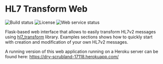# HL7 Transform Web
![Build status](https://img.shields.io/github/workflow/status/pdyban/hl7_transform_web/CI)
![License](https://img.shields.io/github/license/pdyban/hl7_transform_web)
![Web service status](https://img.shields.io/website?down_message=offline&up_message=running&url=https%3A%2F%2Fdry-scrubland-17118.herokuapp.com%2F)

Flask-based web interface that allows to easily transform HL7v2 messages
using [hl7_transform](https://github.com/pdyban/hl7_transform) library.
Examples sections shows how to quickly start with creation and modification
of your own HL7v2 messages.

A running version of this web application running on a Heroku server can be
found here: https://dry-scrubland-17118.herokuapp.com/
